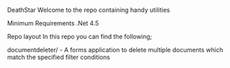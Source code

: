 DeathStar
Welcome to the repo containing handy utilities

Minimum Requirements
.Net 4.5

Repo layout
In this repo you can find the following;

documentdeleter/ - A forms application to delete multiple documents which match the specified filter conditions
